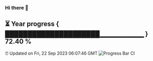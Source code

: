 ### Hi there 👋
⏳ Year progress { █████████████████████▁▁▁▁▁▁▁▁▁ } 72.40 %
---
⏰ Updated on Fri, 22 Sep 2023 06:07:46 GMT
![Progress Bar CI](https://github.com/Moyi321/Moyi321/workflows/Progress%20Bar%20CI/badge.svg)
